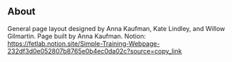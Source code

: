 ## About
General page layout designed by Anna Kaufman, Kate Lindley, and Willow Gilmartin. Page built by Anna Kaufman. 
Notion: https://fetlab.notion.site/Simple-Training-Webpage-232df3d0e052807b8765e0b4ec0da02c?source=copy_link
